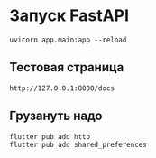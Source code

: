 # Запуск FastAPI

```shell
uvicorn app.main:app --reload
```

## Тестовая страница
```
http://127.0.0.1:8000/docs
```

## Грузануть надо
```
flutter pub add http
flutter pub add shared_preferences
```